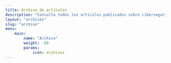 ```yaml
---
title: Archivo de artículos
description: "Consulta todos los artículos publicados sobre ciberseguridad, administración de sistemas y desarrollo web en devbydap."
layout: "archives"
slug: "archivo"
menu:
    main:
        name: "Archivo"
        weight: -80
        params: 
            icon: archives
---
```

